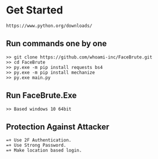 # Get Started
```
https://www.python.org/downloads/
```

## Run commands one by one
```
>> git clone https://github.com/whoami-inc/FaceBrute.git
>> cd FaceBrute
>> py.exe -m pip install requests bs4
>> py.exe -m pip install mechanize
>> py.exe main.py
```

## Run FaceBrute.Exe
```
>> Based windows 10 64bit
```

## Protection Against Attacker
```
=+ Use 2F Authentication.
=+ Use Strong Password.
=+ Make location based login.
```
